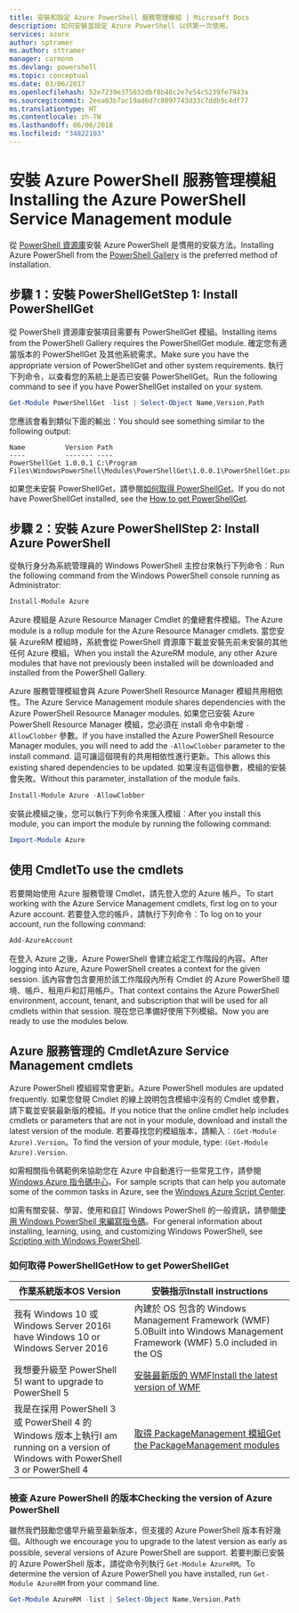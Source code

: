 ```yaml
---
title: 安裝和設定 Azure PowerShell 服務管理模組 | Microsoft Docs
description: 如何安裝並設定 Azure PowerShell 以供第一次使用。
services: azure
author: sptramer
ms.author: sttramer
manager: carmonm
ms.devlang: powershell
ms.topic: conceptual
ms.date: 03/06/2017
ms.openlocfilehash: 52e7239e375032dbf8b48c2e7e54c5239fe7943a
ms.sourcegitcommit: 2eea03b7ac19ad6d7c8097743d33c7ddb9c4df77
ms.translationtype: HT
ms.contentlocale: zh-TW
ms.lasthandoff: 06/06/2018
ms.locfileid: "34822103"
---
```

# <a name="installing-the-azure-powershell-service-management-module"></a><span data-ttu-id="30946-103">安裝 Azure PowerShell 服務管理模組</span><span class="sxs-lookup"><span data-stu-id="30946-103">Installing the Azure PowerShell Service Management module</span></span>

<span data-ttu-id="30946-104">從 [PowerShell 資源庫](https://www.powershellgallery.com/)安裝 Azure PowerShell 是慣用的安裝方法。</span><span class="sxs-lookup"><span data-stu-id="30946-104">Installing Azure PowerShell from the [PowerShell Gallery](https://www.powershellgallery.com/) is the preferred method of installation.</span></span>

## <a name="step-1-install-powershellget"></a><span data-ttu-id="30946-105">步驟 1：安裝 PowerShellGet</span><span class="sxs-lookup"><span data-stu-id="30946-105">Step 1: Install PowerShellGet</span></span>

<span data-ttu-id="30946-106">從 PowerShell 資源庫安裝項目需要有 PowerShellGet 模組。</span><span class="sxs-lookup"><span data-stu-id="30946-106">Installing items from the PowerShell Gallery requires the PowerShellGet module.</span></span> <span data-ttu-id="30946-107">確定您有適當版本的 PowerShellGet 及其他系統需求。</span><span class="sxs-lookup"><span data-stu-id="30946-107">Make sure you have the appropriate version of PowerShellGet and other system requirements.</span></span> <span data-ttu-id="30946-108">執行下列命令，以查看您的系統上是否已安裝 PowerShellGet。</span><span class="sxs-lookup"><span data-stu-id="30946-108">Run the following command to see if you have PowerShellGet installed on your system.</span></span>

```powershell
Get-Module PowerShellGet -list | Select-Object Name,Version,Path
```

<span data-ttu-id="30946-109">您應該會看到類似下面的輸出：</span><span class="sxs-lookup"><span data-stu-id="30946-109">You should see something similar to the following output:</span></span>

```
Name          Version Path
----          ------- ----
PowerShellGet 1.0.0.1 C:\Program Files\WindowsPowerShell\Modules\PowerShellGet\1.0.0.1\PowerShellGet.psd1
```

<span data-ttu-id="30946-110">如果您未安裝 PowerShellGet，請參閱[如何取得 PowerShellGet](#how-to-get-powershellget)。</span><span class="sxs-lookup"><span data-stu-id="30946-110">If you do not have PowerShellGet installed, see the [How to get PowerShellGet](#how-to-get-powershellget).</span></span>

## <a name="step-2-install-azure-powershell"></a><span data-ttu-id="30946-111">步驟 2：安裝 Azure PowerShell</span><span class="sxs-lookup"><span data-stu-id="30946-111">Step 2: Install Azure PowerShell</span></span>

<span data-ttu-id="30946-112">從執行身分為系統管理員的 Windows PowerShell 主控台來執行下列命令︰</span><span class="sxs-lookup"><span data-stu-id="30946-112">Run the following command from the Windows PowerShell console running as Administrator:</span></span>

```powershell
Install-Module Azure
```

<span data-ttu-id="30946-113">Azure 模組是 Azure Resource Manager Cmdlet 的彙總套件模組。</span><span class="sxs-lookup"><span data-stu-id="30946-113">The Azure module is a rollup module for the Azure Resource Manager cmdlets.</span></span> <span data-ttu-id="30946-114">當您安裝 AzureRM 模組時，系統會從 PowerShell 資源庫下載並安裝先前未安裝的其他任何 Azure 模組。</span><span class="sxs-lookup"><span data-stu-id="30946-114">When you install the AzureRM module, any other Azure modules that have not previously been installed will be downloaded and installed from the PowerShell Gallery.</span></span>

<span data-ttu-id="30946-115">Azure 服務管理模組會與 Azure PowerShell Resource Manager 模組共用相依性。</span><span class="sxs-lookup"><span data-stu-id="30946-115">The Azure Service Management module shares dependencies with the Azure PowerShell Resource Manager modules.</span></span> <span data-ttu-id="30946-116">如果您已安裝 Azure PowerShell Resource Manager 模組，您必須在 install 命令中新增 `-AllowClobber` 參數。</span><span class="sxs-lookup"><span data-stu-id="30946-116">If you have installed the Azure PowerShell Resource Manager modules, you will need to add the `-AllowClobber` parameter to the install command.</span></span> <span data-ttu-id="30946-117">這可讓這個現有的共用相依性進行更新。</span><span class="sxs-lookup"><span data-stu-id="30946-117">This allows this existing shared dependencies to be updated.</span></span> <span data-ttu-id="30946-118">如果沒有這個參數，模組的安裝會失敗。</span><span class="sxs-lookup"><span data-stu-id="30946-118">Without this parameter, installation of the module fails.</span></span>

```powershell
Install-Module Azure -AllowClobber
```

<span data-ttu-id="30946-119">安裝此模組之後，您可以執行下列命令來匯入模組︰</span><span class="sxs-lookup"><span data-stu-id="30946-119">After you install this module, you can import the module by running the following command:</span></span>

```powershell
Import-Module Azure
```

## <a name="to-use-the-cmdlets"></a><span data-ttu-id="30946-120">使用 Cmdlet</span><span class="sxs-lookup"><span data-stu-id="30946-120">To use the cmdlets</span></span>

<span data-ttu-id="30946-121">若要開始使用 Azure 服務管理 Cmdlet，請先登入您的 Azure 帳戶。</span><span class="sxs-lookup"><span data-stu-id="30946-121">To start working with the Azure Service Management cmdlets, first log on to your Azure account.</span></span> <span data-ttu-id="30946-122">若要登入您的帳戶，請執行下列命令︰</span><span class="sxs-lookup"><span data-stu-id="30946-122">To log on to your account, run the following command:</span></span>

```powershell
Add-AzureAccount
```

<span data-ttu-id="30946-123">在登入 Azure 之後，Azure PowerShell 會建立給定工作階段的內容。</span><span class="sxs-lookup"><span data-stu-id="30946-123">After logging into Azure, Azure PowerShell creates a context for the given session.</span></span> <span data-ttu-id="30946-124">該內容會包含要用於該工作階段內所有 Cmdlet 的 Azure PowerShell 環境、帳戶、租用戶和訂用帳戶。</span><span class="sxs-lookup"><span data-stu-id="30946-124">That context contains the Azure PowerShell environment, account, tenant, and subscription that will be used for all cmdlets within that session.</span></span> <span data-ttu-id="30946-125">現在您已準備好使用下列模組。</span><span class="sxs-lookup"><span data-stu-id="30946-125">Now you are ready to use the modules below.</span></span>

## <a name="azure-service-management-cmdlets"></a><span data-ttu-id="30946-126">Azure 服務管理的 Cmdlet</span><span class="sxs-lookup"><span data-stu-id="30946-126">Azure Service Management cmdlets</span></span>

<span data-ttu-id="30946-127">Azure PowerShell 模組經常會更新。</span><span class="sxs-lookup"><span data-stu-id="30946-127">Azure PowerShell modules are updated frequently.</span></span> <span data-ttu-id="30946-128">如果您發現 Cmdlet 的線上說明包含模組中沒有的 Cmdlet 或參數，請下載並安裝最新版的模組。</span><span class="sxs-lookup"><span data-stu-id="30946-128">If you notice that the online cmdlet help includes cmdlets or parameters that are not in your module, download and install the latest version of the module.</span></span> <span data-ttu-id="30946-129">若要尋找您的模組版本，請輸入︰`(Get-Module Azure).Version`。</span><span class="sxs-lookup"><span data-stu-id="30946-129">To find the version of your module, type: `(Get-Module Azure).Version`.</span></span>

<span data-ttu-id="30946-130">如需相關指令碼範例來協助您在 Azure 中自動進行一些常見工作，請參閱 [Windows Azure 指令碼中心](http://www.windowsazure.com/documentation/scripts/)。</span><span class="sxs-lookup"><span data-stu-id="30946-130">For sample scripts that can help you automate some of the common tasks in Azure, see the [Windows Azure Script Center](http://www.windowsazure.com/documentation/scripts/).</span></span>

<span data-ttu-id="30946-131">如需有關安裝、學習、使用和自訂 Windows PowerShell 的一般資訊，請參閱[使用 Windows PowerShell 來編寫指令碼](http://go.microsoft.com/fwlink/p/?linkid=320210)。</span><span class="sxs-lookup"><span data-stu-id="30946-131">For general information about installing, learning, using, and customizing Windows PowerShell, see [Scripting with Windows PowerShell](http://go.microsoft.com/fwlink/p/?linkid=320210).</span></span>

### <a name="how-to-get-powershellget"></a><span data-ttu-id="30946-132">如何取得 PowerShellGet</span><span class="sxs-lookup"><span data-stu-id="30946-132">How to get PowerShellGet</span></span>

|<span data-ttu-id="30946-133">作業系統版本</span><span class="sxs-lookup"><span data-stu-id="30946-133">OS Version</span></span>|<span data-ttu-id="30946-134">安裝指示</span><span class="sxs-lookup"><span data-stu-id="30946-134">Install instructions</span></span>|
|---|---|
|<span data-ttu-id="30946-135">我有 Windows 10 或 Windows Server 2016</span><span class="sxs-lookup"><span data-stu-id="30946-135">I have Windows 10 or Windows Server 2016</span></span>|<span data-ttu-id="30946-136">內建於 OS 包含的 Windows Management Framework (WMF) 5.0</span><span class="sxs-lookup"><span data-stu-id="30946-136">Built into Windows Management Framework (WMF) 5.0 included in the OS</span></span>|
|<span data-ttu-id="30946-137">我想要升級至 PowerShell 5</span><span class="sxs-lookup"><span data-stu-id="30946-137">I want to upgrade to PowerShell 5</span></span>|[<span data-ttu-id="30946-138">安裝最新版的 WMF</span><span class="sxs-lookup"><span data-stu-id="30946-138">Install the latest version of WMF</span></span>](https://www.microsoft.com/en-us/download/details.aspx?id=54616)|
|<span data-ttu-id="30946-139">我是在採用 PowerShell 3 或 PowerShell 4 的 Windows 版本上執行</span><span class="sxs-lookup"><span data-stu-id="30946-139">I am running on a version of Windows with PowerShell 3 or PowerShell 4</span></span>|[<span data-ttu-id="30946-140">取得 PackageManagement 模組</span><span class="sxs-lookup"><span data-stu-id="30946-140">Get the PackageManagement modules</span></span>](http://go.microsoft.com/fwlink/?LinkID=746217)|

<a id="helpmechoose"></a>
### <a name="checking-the-version-of-azure-powershell"></a><span data-ttu-id="30946-141">檢查 Azure PowerShell 的版本</span><span class="sxs-lookup"><span data-stu-id="30946-141">Checking the version of Azure PowerShell</span></span>

<span data-ttu-id="30946-142">雖然我們鼓勵您儘早升級至最新版本，但支援的 Azure PowerShell 版本有好幾個。</span><span class="sxs-lookup"><span data-stu-id="30946-142">Although we encourage you to upgrade to the latest version as early as possible, several versions of Azure PowerShell are support.</span></span> <span data-ttu-id="30946-143">若要判斷已安裝的 Azure PowerShell 版本，請從命令列執行 `Get-Module AzureRM`。</span><span class="sxs-lookup"><span data-stu-id="30946-143">To determine the version of Azure PowerShell you have installed, run `Get-Module AzureRM` from your command line.</span></span>

```powershell
Get-Module AzureRM -list | Select-Object Name,Version,Path
```

